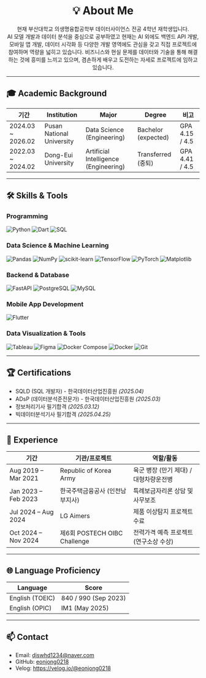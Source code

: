 <h1 align="center"> 💡 About Me </h1>

<p align="center">
현재 부산대학교 의생명융합공학부 데이터사이언스 전공 4학년 재학생입니다.<br>
AI 모델 개발과 데이터 분석을 중심으로 공부하였고 현재는 AI 외에도 백엔드 API 개발, 모바일 앱 개발, 데이터 시각화 등 다양한 개발 영역에도 관심을 갖고 직접 프로젝트에 참여하며 역량을 넓히고 있습니다.  
비즈니스와 현실 문제를 데이터와 기술을 통해 해결하는 것에 흥미를 느끼고 있으며, 겸손하게 배우고 도전하는 자세로 프로젝트에 임하고 있습니다.

</p>


---

## 🎓 Academic Background
| 기간               | Institution                          | Major                                | Degree    | 비고            |
|-----------------|----------------------------------|-------------------------------------|----------|----------------|
| 2024.03 ~ 2026.02 | Pusan National University        | Data Science (Engineering)          | Bachelor (expected) | GPA 4.15 / 4.5  |
| 2022.03 ~ 2024.02 | Dong-Eui University              | Artificial Intelligence (Engineering) | Transferred (중퇴) | GPA 4.41 / 4.5  |

---

## 🛠 Skills & Tools

### Programming
![Python](https://img.shields.io/badge/Python-3776AB?style=flat&logo=python&logoColor=white)
![Dart](https://img.shields.io/badge/Dart-0175C2?style=flat&logo=dart&logoColor=white)
![SQL](https://img.shields.io/badge/SQL-003B57?style=flat&logo=mysql&logoColor=white)

### Data Science & Machine Learning
![Pandas](https://img.shields.io/badge/Pandas-150458?style=flat&logo=pandas&logoColor=white)
![NumPy](https://img.shields.io/badge/NumPy-013243?style=flat&logo=numpy&logoColor=white)
![scikit-learn](https://img.shields.io/badge/scikit--learn-F7931E?style=flat&logo=scikit-learn&logoColor=white)
![TensorFlow](https://img.shields.io/badge/TensorFlow-FF6F00?style=flat&logo=tensorflow&logoColor=white)
![PyTorch](https://img.shields.io/badge/PyTorch-EE4C2C?style=flat&logo=pytorch&logoColor=white)
![Matplotlib](https://img.shields.io/badge/Matplotlib-11557C?style=flat&logo=matplotlib&logoColor=white)

### Backend & Database
![FastAPI](https://img.shields.io/badge/FastAPI-009688?style=flat&logo=fastapi&logoColor=white)
![PostgreSQL](https://img.shields.io/badge/PostgreSQL-4169E1?style=flat&logo=postgresql&logoColor=white)
![MySQL](https://img.shields.io/badge/MySQL-4479A1?style=flat&logo=mysql&logoColor=white)

### Mobile App Development
![Flutter](https://img.shields.io/badge/Flutter-02569B?style=flat&logo=flutter&logoColor=white)

### Data Visualization & Tools
![Tableau](https://img.shields.io/badge/Tableau-E97627?style=flat&logo=tableau&logoColor=white)
![Figma](https://img.shields.io/badge/Figma-F24E1E?style=flat&logo=figma&logoColor=white)
![Docker Compose](https://img.shields.io/badge/Docker%20Compose-2496ED?style=flat&logo=docker&logoColor=white)
![Docker](https://img.shields.io/badge/Docker-2496ED?style=flat&logo=docker&logoColor=white)
![Git](https://img.shields.io/badge/Git-F05032?style=flat&logo=git&logoColor=white)

---

## 🏆 Certifications
- SQLD (SQL 개발자) - 한국데이터산업진흥원 *(2025.04)*
- ADsP (데이터분석준전문가) - 한국데이터산업진흥원 *(2025.03)*
- 정보처리기사 필기합격 *(2025.03.12)*
- 빅데이터분석기사 필기합격 *(2025.04.25)*

---

## 💼 Experience
| 기간                    | 기관/프로젝트                                | 역할/활동                           |
|-----------------------|----------------------------------------|------------------------------------|
| Aug 2019 – Mar 2021     | Republic of Korea Army                  | 육군 병장 (만기 제대) / 대형차량운전병  |
| Jan 2023 – Feb 2023     | 한국주택금융공사 (인천남부지사)              | 특례보금자리론 상담 및 사무보조        |
| Jul 2024 – Aug 2024     | LG Aimers                              | 제품 이상탐지 프로젝트 수료            |
| Oct 2024 – Nov 2024     | 제6회 POSTECH OIBC Challenge           | 전력가격 예측 프로젝트 (연구소상 수상) |

---

## 🌐 Language Proficiency
| Language        | Score                     |
|-----------------|---------------------------|
| English (TOEIC)  | 840 / 990 (Sep 2023)      |
| English (OPIC)   | IM1 (May 2025)            |
---

## 📫 Contact
- Email: djswhd1234@naver.com  
- GitHub: [eonjong0218](https://github.com/eonjong0218)
- Velog: https://velog.io/@eonjong0218
